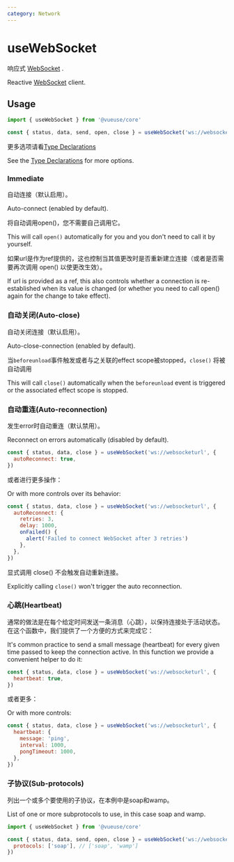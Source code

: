 ```yaml
---
category: Network
---
```


# useWebSocket

响应式 [WebSocket]( https://developer.mozilla.org/zh-CN/docs/Web/API/WebSocket/WebSocket) .

Reactive [WebSocket]( https://developer.mozilla.org/zh-CN/docs/Web/API/WebSocket/WebSocket) client.

## Usage

```js
import { useWebSocket } from '@vueuse/core'

const { status, data, send, open, close } = useWebSocket('ws://websocketurl')
```

更多选项请看[Type Declarations](#type-declarations)

See the [Type Declarations](#type-declarations) for more options.

### Immediate

自动连接（默认启用）。

Auto-connect (enabled by default).

将自动调用open()，您不需要自己调用它。

This will call `open()` automatically for you and you don't need to call it by yourself.

如果url是作为ref提供的，这也控制当其值更改时是否重新建立连接（或者是否需要再次调用 open() 以使更改生效）。

If url is provided as a ref, this also controls whether a connection is re-established when its value is changed (or whether you need to call open() again for the change to take effect).

### 自动关闭(Auto-close)
自动关闭连接（默认启用）。

Auto-close-connection (enabled by default).

当`beforeunload`事件触发或者与之关联的effect scope被stopped，`close()` 将被自动调用

This will call `close()` automatically when the `beforeunload` event is triggered or the associated effect scope is stopped.

### 自动重连(Auto-reconnection)

发生error时自动重连（默认禁用）。

Reconnect on errors automatically (disabled by default).

```js
const { status, data, close } = useWebSocket('ws://websocketurl', {
  autoReconnect: true,
})
```

或者进行更多操作：

Or with more controls over its behavior:

```js
const { status, data, close } = useWebSocket('ws://websocketurl', {
  autoReconnect: {
    retries: 3,
    delay: 1000,
    onFailed() {
      alert('Failed to connect WebSocket after 3 retries')
    },
  },
})
```

显式调用 close() 不会触发自动重新连接。

Explicitly calling `close()` won't trigger the auto reconnection.

### 心跳(Heartbeat)

通常的做法是在每个给定时间发送一条消息（心跳），以保持连接处于活动状态。在这个函数中，我们提供了一个方便的方式来完成它：

It's common practice to send a small message (heartbeat) for every given time passed to keep the connection active. In this function we provide a convenient helper to do it:

```js
const { status, data, close } = useWebSocket('ws://websocketurl', {
  heartbeat: true,
})
```

或者更多：

Or with more controls:

```js
const { status, data, close } = useWebSocket('ws://websocketurl', {
  heartbeat: {
    message: 'ping',
    interval: 1000,
    pongTimeout: 1000,
  },
})
```

### 子协议(Sub-protocols)

列出一个或多个要使用的子协议，在本例中是soap和wamp。

List of one or more subprotocols to use, in this case soap and wamp.

```js
import { useWebSocket } from '@vueuse/core'

const { status, data, send, open, close } = useWebSocket('ws://websocketurl', {
  protocols: ['soap'], // ['soap', 'wamp']
})
```
